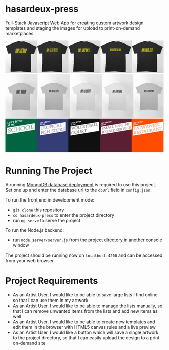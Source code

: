 # hasardeux-press
Full-Stack Javascript Web App for creating custom artwork design templates and staging the images for upload to print-on-demand marketplaces.

![alt text](https://github.com/mccartymv/hasardeux-press/blob/main/src/assets/images/squarebiz_gallery2.png?raw=true)
![alt text](https://github.com/mccartymv/hasardeux-press/blob/main/src/assets/images/squarebiz_gallery.png?raw=true)
![alt text](https://github.com/mccartymv/hasardeux-press/blob/main/src/assets/images/mustbe_gallery.png?raw=true)

# Running The Project

A running [MongoDB database deployment](https://www.mongodb.com/atlas/database) is required to use this project. Set one up and enter the database url to the `dbUrl` field in `config.json`.

To run the front end in development mode: 
- `git clone` this repository
- `cd hasardeux-press` to enter the project directory
- run `ng serve` to serve the project

To run the Node.js backend:
- run `node server/server.js` from the project directory in another console window

The project should be running now on `localhost:4200` and can be accessed from your web browser

# Project Requirements
- As an Artist User, I would like to be able to save large lists I find online so that I can use them in my artwork
- As an Artist User, I would like to be able to manage the lists manually, so that I can remove unwanted items from the lists and add new items as well
- As an Artist User, I would like to be able to create new templates and edit them in the browser with HTML5 canvas rules and a live preview
- As an Artist User, I would like a button which will save a single artwork to the project directory, so that I can easily upload the design to a print-on-demand site

